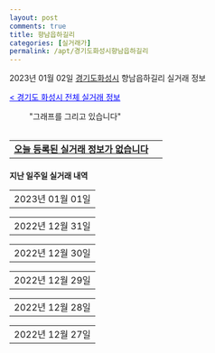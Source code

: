 ```yaml
---
layout: post
comments: true
title: 향남읍하길리
categories: [실거래가]
permalink: /apt/경기도화성시향남읍하길리
---
```


2023년 01월 02일 <a href="/apt/경기도화성시">경기도화성시</a> 향남읍하길리 실거래 정보

<a style="color: blue;" href="/apt/경기도화성시">< 경기도 화성시 전체 실거래 정보</a>

<script type="text/javascript">
  google.charts.load('current', {'packages':['corechart']});
  google.charts.setOnLoadCallback(drawChart);

  function drawChart() {
    var data = google.visualization.arrayToDataTable([['거래일', '매매', '전월세', '전매'], ['21-01', 0, 6, 0], ['21-02', 0, 1, 0], ['21-03', 0, 1, 0], ['21-04', 0, 1, 0], ['21-05', 0, 1, 0], ['21-06', 0, 1, 0], ['21-07', 0, 6, 0], ['21-08', 4, 15, 0], ['21-09', 0, 11, 0], ['21-10', 0, 1, 0], ['21-11', 0, 2, 0], ['21-12', 0, 10, 0], ['22-01', 1, 140, 0], ['22-02', 1, 110, 0], ['22-03', 0, 152, 0], ['22-04', 4, 174, 0], ['22-05', 5, 148, 0], ['22-06', 0, 153, 0], ['22-07', 0, 237, 0], ['22-08', 0, 308, 0], ['22-09', 0, 372, 0], ['22-10', 1, 308, 0], ['22-11', 1, 319, 0], ['22-12', 0, 324, 0]]);

    var options = {
      title: '최근 1년간 유형별 거래량 추이',
      legend: { position: 'bottom' }
    };

    setTimeout(function() {
        var chart = new google.visualization.LineChart(document.getElementById('columnchart_material'));
        chart.draw(data, (options));
        document.getElementById('loading').style.display = 'none';
    }, 200);

  }
</script>


<div id="loading" style="z-index:20; display: block; margin-left: 35px">"그래프를 그리고 있습니다"</div>
<div id="columnchart_material" style="width: 95%; margin-left: -35px; display: block"></div>
<!--<div style="width: 95%; margin-left: -35px; display: block">
      <script async src="https://pagead2.googlesyndication.com/pagead/js/adsbygoogle.js?client=ca-pub-3485438051770037"
          crossorigin="anonymous"></script>
      <ins class="adsbygoogle"
          style="display:block"
          data-ad-format="fluid"
          data-ad-layout-key="-fb+5w+4e-db+86"
          data-ad-client="ca-pub-3485438051770037"
          data-ad-slot="1827090281"></ins>
      <script>
          (adsbygoogle = window.adsbygoogle || []).push({});
      </script>
</div>-->
<br>
<table>
  <tr>
    <td colspan="4" style="font-weight: bold;"><a href="/apt/경기도화성시향남읍하길리">오늘 등록된 실거래 정보가 없습니다</a> &nbsp;&nbsp;&nbsp; <a style="color: blue; font-size: smaller;" href="/apt/경기도화성시향남읍하길리"></a></td>
  </tr>
    
</table>
    
<div style="margin-top: 20px; margin-bottom: 13px"><b>지난 일주일 실거래 내역</b></div>

  <table style="width: 100%; margin-bottom: 1px">
      <tr class="header">
        <td>2023년 01월 01일</td>
      </tr>
      <tr class="child" style="display: none">
        <td>
            
        <table>
          <tr>
            <td colspan="4" style="font-weight: bold;"><a href="https://search.naver.com/search.naver?query=실거래정보없음">실거래정보없음</a> &nbsp;&nbsp;&nbsp; <a style="color: blue; font-size: smaller;" href="/apt/{real_region}향남읍하길리{name_without_space}"></a></td>            
          </tr>

        </table>
    
        </td>
      </tr>
  </table>
    
  <table style="width: 100%; margin-bottom: 1px">
      <tr class="header">
        <td>2022년 12월 31일</td>
      </tr>
      <tr class="child" style="display: none">
        <td>
            
        <table>
          <tr>
            <td colspan="4" style="font-weight: bold;"><a href="https://search.naver.com/search.naver?query=모아미래도에듀파크서봉마을4단지">모아미래도에듀파크서봉마을4단지</a> &nbsp;&nbsp;&nbsp; <a style="color: blue; font-size: smaller;" href="/apt/경기도화성시향남읍하길리모아미래도에듀파크서봉마을4단지">면적별 최고가 ></a></td>            
          </tr>

          <tr>
            <td><a style="color: darkgreen">전세</a></td>
            <td>20층</td>
            <td>84.9915㎡</td>
            <td>계약일 2022-12-29</td>
          </tr>
          <tr>
            <td colspan="4">15,602</td>
          </tr>
    
        </table>
        <table style="margin-top: 5px">
          <tr>
            <td colspan="4" style="font-weight: bold;"><a href="https://search.naver.com/search.naver?query=서봉마을사랑으로부영6단지">서봉마을사랑으로부영6단지</a> &nbsp;&nbsp;&nbsp; <a style="color: blue; font-size: smaller;" href="/apt/경기도화성시향남읍하길리서봉마을사랑으로부영6단지">면적별 최고가 ></a></td>            
          </tr>
    
          <tr>
            <td><a style="color: darkgreen">전세</a></td>
            <td>12층</td>
            <td>60.3768㎡</td>
            <td>계약일 2022-12-30</td>
          </tr>
          <tr>
            <td colspan="4">16,202</td>
          </tr>
    
          <tr>
            <td><a style="color: darkgreen">전세</a></td>
            <td>12층</td>
            <td>84.9933㎡</td>
            <td>계약일 2022-12-30</td>
          </tr>
          <tr>
            <td colspan="4">20,640</td>
          </tr>
    
          <tr>
            <td><a style="color: darkgreen">전세</a></td>
            <td>5층</td>
            <td>60.3768㎡</td>
            <td>계약일 2022-12-30</td>
          </tr>
          <tr>
            <td colspan="4">16,202</td>
          </tr>
    
          <tr>
            <td><a style="color: darkgreen">전세</a></td>
            <td>1층</td>
            <td>84.6553㎡</td>
            <td>계약일 2022-12-30</td>
          </tr>
          <tr>
            <td colspan="4">20,640</td>
          </tr>
    
          <tr>
            <td><a style="color: darkgreen">전세</a></td>
            <td>28층</td>
            <td>84.9933㎡</td>
            <td>계약일 2022-12-30</td>
          </tr>
          <tr>
            <td colspan="4">20,640</td>
          </tr>
    
          <tr>
            <td><a style="color: darkgreen">전세</a></td>
            <td>4층</td>
            <td>60.3768㎡</td>
            <td>계약일 2022-12-30</td>
          </tr>
          <tr>
            <td colspan="4">16,202</td>
          </tr>
    
          <tr>
            <td><a style="color: darkgreen">전세</a></td>
            <td>10층</td>
            <td>84.9933㎡</td>
            <td>계약일 2022-12-30</td>
          </tr>
          <tr>
            <td colspan="4">20,640</td>
          </tr>
    
        </table>
        <table style="margin-top: 5px">
          <tr>
            <td colspan="4" style="font-weight: bold;"><a href="https://search.naver.com/search.naver?query=오색마을사랑으로부영10단지">오색마을사랑으로부영10단지</a> &nbsp;&nbsp;&nbsp; <a style="color: blue; font-size: smaller;" href="/apt/경기도화성시향남읍하길리오색마을사랑으로부영10단지">면적별 최고가 ></a></td>            
          </tr>
    
          <tr>
            <td><a style="color: darkgreen">전세</a></td>
            <td>12층</td>
            <td>84.9933㎡</td>
            <td>계약일 2022-12-06</td>
          </tr>
          <tr>
            <td colspan="4">17,300</td>
          </tr>
    
        </table>
        <table style="margin-top: 5px">
          <tr>
            <td colspan="4" style="font-weight: bold;"><a href="https://search.naver.com/search.naver?query=오색마을사랑으로부영9단지">오색마을사랑으로부영9단지</a> &nbsp;&nbsp;&nbsp; <a style="color: blue; font-size: smaller;" href="/apt/경기도화성시향남읍하길리오색마을사랑으로부영9단지">면적별 최고가 ></a></td>            
          </tr>
    
          <tr>
            <td><a style="color: darkgreen">전세</a></td>
            <td>24층</td>
            <td>84.9933㎡</td>
            <td>계약일 2022-12-30</td>
          </tr>
          <tr>
            <td colspan="4">16,566</td>
          </tr>
    
          <tr>
            <td><a style="color: darkgreen">전세</a></td>
            <td>14층</td>
            <td>84.9933㎡</td>
            <td>계약일 2022-12-30</td>
          </tr>
          <tr>
            <td colspan="4">17,300</td>
          </tr>
    
        </table>
        <table style="margin-top: 5px">
          <tr>
            <td colspan="4" style="font-weight: bold;"><a href="https://search.naver.com/search.naver?query=화성향남서봉마을사랑으로부영7단지">화성향남서봉마을사랑으로부영7단지</a> &nbsp;&nbsp;&nbsp; <a style="color: blue; font-size: smaller;" href="/apt/경기도화성시향남읍하길리화성향남서봉마을사랑으로부영7단지">면적별 최고가 ></a></td>            
          </tr>
    
          <tr>
            <td><a style="color: darkgreen">전세</a></td>
            <td>12층</td>
            <td>84.5413㎡</td>
            <td>계약일 2022-12-27</td>
          </tr>
          <tr>
            <td colspan="4">20,015</td>
          </tr>
    
        </table>
    
        </td>
      </tr>
  </table>
    
  <table style="width: 100%; margin-bottom: 1px">
      <tr class="header">
        <td>2022년 12월 30일</td>
      </tr>
      <tr class="child" style="display: none">
        <td>
            
        <table>
          <tr>
            <td colspan="4" style="font-weight: bold;"><a href="https://search.naver.com/search.naver?query=서봉마을사랑으로부영6단지">서봉마을사랑으로부영6단지</a> &nbsp;&nbsp;&nbsp; <a style="color: blue; font-size: smaller;" href="/apt/경기도화성시향남읍하길리서봉마을사랑으로부영6단지">면적별 최고가 ></a></td>            
          </tr>

          <tr>
            <td><a style="color: darkgreen">전세</a></td>
            <td>20층</td>
            <td>84.9933㎡</td>
            <td>계약일 2022-12-25</td>
          </tr>
          <tr>
            <td colspan="4">20,640</td>
          </tr>
    
          <tr>
            <td><a style="color: darkgreen">전세</a></td>
            <td>19층</td>
            <td>84.9933㎡</td>
            <td>계약일 2022-12-29</td>
          </tr>
          <tr>
            <td colspan="4">20,640</td>
          </tr>
    
          <tr>
            <td><a style="color: darkgreen">전세</a></td>
            <td>15층</td>
            <td>84.9933㎡</td>
            <td>계약일 2022-12-29</td>
          </tr>
          <tr>
            <td colspan="4">20,640</td>
          </tr>
    
          <tr>
            <td><a style="color: darkgreen">전세</a></td>
            <td>20층</td>
            <td>84.9933㎡</td>
            <td>계약일 2022-12-29</td>
          </tr>
          <tr>
            <td colspan="4">20,640</td>
          </tr>
    
          <tr>
            <td><a style="color: darkgreen">전세</a></td>
            <td>12층</td>
            <td>84.6553㎡</td>
            <td>계약일 2022-12-29</td>
          </tr>
          <tr>
            <td colspan="4">20,640</td>
          </tr>
    
          <tr>
            <td><a style="color: darkgreen">전세</a></td>
            <td>7층</td>
            <td>84.9933㎡</td>
            <td>계약일 2022-12-29</td>
          </tr>
          <tr>
            <td colspan="4">20,640</td>
          </tr>
    
          <tr>
            <td><a style="color: darkgreen">전세</a></td>
            <td>12층</td>
            <td>84.9933㎡</td>
            <td>계약일 2022-12-29</td>
          </tr>
          <tr>
            <td colspan="4">20,640</td>
          </tr>
    
        </table>
        <table style="margin-top: 5px">
          <tr>
            <td colspan="4" style="font-weight: bold;"><a href="https://search.naver.com/search.naver?query=오색마을사랑으로부영10단지">오색마을사랑으로부영10단지</a> &nbsp;&nbsp;&nbsp; <a style="color: blue; font-size: smaller;" href="/apt/경기도화성시향남읍하길리오색마을사랑으로부영10단지">면적별 최고가 ></a></td>            
          </tr>
    
          <tr>
            <td><a style="color: darkgreen">전세</a></td>
            <td>8층</td>
            <td>84.9933㎡</td>
            <td>계약일 2022-12-29</td>
          </tr>
          <tr>
            <td colspan="4">16,566</td>
          </tr>
    
          <tr>
            <td><a style="color: darkgreen">전세</a></td>
            <td>21층</td>
            <td>84.9933㎡</td>
            <td>계약일 2022-12-29</td>
          </tr>
          <tr>
            <td colspan="4">17,300</td>
          </tr>
    
        </table>
        <table style="margin-top: 5px">
          <tr>
            <td colspan="4" style="font-weight: bold;"><a href="https://search.naver.com/search.naver?query=오색마을사랑으로부영11단지">오색마을사랑으로부영11단지</a> &nbsp;&nbsp;&nbsp; <a style="color: blue; font-size: smaller;" href="/apt/경기도화성시향남읍하길리오색마을사랑으로부영11단지">면적별 최고가 ></a></td>            
          </tr>
    
          <tr>
            <td><a style="color: darkgreen">전세</a></td>
            <td>12층</td>
            <td>84.675㎡</td>
            <td>계약일 2022-12-29</td>
          </tr>
          <tr>
            <td colspan="4">16,238</td>
          </tr>
    
          <tr>
            <td><a style="color: darkgreen">전세</a></td>
            <td>21층</td>
            <td>84.9933㎡</td>
            <td>계약일 2022-12-29</td>
          </tr>
          <tr>
            <td colspan="4">17,300</td>
          </tr>
    
        </table>
        <table style="margin-top: 5px">
          <tr>
            <td colspan="4" style="font-weight: bold;"><a href="https://search.naver.com/search.naver?query=오색마을사랑으로부영9단지">오색마을사랑으로부영9단지</a> &nbsp;&nbsp;&nbsp; <a style="color: blue; font-size: smaller;" href="/apt/경기도화성시향남읍하길리오색마을사랑으로부영9단지">면적별 최고가 ></a></td>            
          </tr>
    
          <tr>
            <td><a style="color: darkgreen">전세</a></td>
            <td>19층</td>
            <td>84.9933㎡</td>
            <td>계약일 2022-12-29</td>
          </tr>
          <tr>
            <td colspan="4">16,566</td>
          </tr>
    
          <tr>
            <td><a style="color: darkgreen">전세</a></td>
            <td>16층</td>
            <td>84.9933㎡</td>
            <td>계약일 2022-12-29</td>
          </tr>
          <tr>
            <td colspan="4">17,300</td>
          </tr>
    
          <tr>
            <td><a style="color: darkgreen">전세</a></td>
            <td>12층</td>
            <td>84.9933㎡</td>
            <td>계약일 2022-12-29</td>
          </tr>
          <tr>
            <td colspan="4">16,238</td>
          </tr>
    
        </table>
        <table style="margin-top: 5px">
          <tr>
            <td colspan="4" style="font-weight: bold;"><a href="https://search.naver.com/search.naver?query=화성향남서봉마을사랑으로부영7단지">화성향남서봉마을사랑으로부영7단지</a> &nbsp;&nbsp;&nbsp; <a style="color: blue; font-size: smaller;" href="/apt/경기도화성시향남읍하길리화성향남서봉마을사랑으로부영7단지">면적별 최고가 ></a></td>            
          </tr>
    
          <tr>
            <td><a style="color: darkgreen">전세</a></td>
            <td>2층</td>
            <td>60.3768㎡</td>
            <td>계약일 2022-12-27</td>
          </tr>
          <tr>
            <td colspan="4">15,773</td>
          </tr>
    
          <tr>
            <td><a style="color: darkgreen">전세</a></td>
            <td>28층</td>
            <td>84.5413㎡</td>
            <td>계약일 2022-12-29</td>
          </tr>
          <tr>
            <td colspan="4">20,015</td>
          </tr>
    
          <tr>
            <td><a style="color: darkgreen">전세</a></td>
            <td>11층</td>
            <td>84.52㎡</td>
            <td>계약일 2022-12-29</td>
          </tr>
          <tr>
            <td colspan="4">20,015</td>
          </tr>
    
          <tr>
            <td><a style="color: darkgreen">전세</a></td>
            <td>12층</td>
            <td>60.3768㎡</td>
            <td>계약일 2022-12-29</td>
          </tr>
          <tr>
            <td colspan="4">15,773</td>
          </tr>
    
        </table>
    
        </td>
      </tr>
  </table>
    
  <table style="width: 100%; margin-bottom: 1px">
      <tr class="header">
        <td>2022년 12월 29일</td>
      </tr>
      <tr class="child" style="display: none">
        <td>
            
        <table>
          <tr>
            <td colspan="4" style="font-weight: bold;"><a href="https://search.naver.com/search.naver?query=서봉마을2단지">서봉마을2단지</a> &nbsp;&nbsp;&nbsp; <a style="color: blue; font-size: smaller;" href="/apt/경기도화성시향남읍하길리서봉마을2단지">면적별 최고가 ></a></td>            
          </tr>

          <tr>
            <td><a style="color: darkgoldenrod">월세</a></td>
            <td>12층</td>
            <td>51.57㎡</td>
            <td>계약일 2022-12-28</td>
          </tr>
          <tr>
            <td colspan="4">17 (5,122)</td>
          </tr>
    
        </table>
        <table style="margin-top: 5px">
          <tr>
            <td colspan="4" style="font-weight: bold;"><a href="https://search.naver.com/search.naver?query=서봉마을모아엘가">서봉마을모아엘가</a> &nbsp;&nbsp;&nbsp; <a style="color: blue; font-size: smaller;" href="/apt/경기도화성시향남읍하길리서봉마을모아엘가">면적별 최고가 ></a></td>            
          </tr>
    
          <tr>
            <td><a style="color: darkgreen">전세</a></td>
            <td>18층</td>
            <td>84.9837㎡</td>
            <td>계약일 2022-12-27</td>
          </tr>
          <tr>
            <td colspan="4">30,000</td>
          </tr>
    
        </table>
        <table style="margin-top: 5px">
          <tr>
            <td colspan="4" style="font-weight: bold;"><a href="https://search.naver.com/search.naver?query=서봉마을사랑으로부영6단지">서봉마을사랑으로부영6단지</a> &nbsp;&nbsp;&nbsp; <a style="color: blue; font-size: smaller;" href="/apt/경기도화성시향남읍하길리서봉마을사랑으로부영6단지">면적별 최고가 ></a></td>            
          </tr>
    
          <tr>
            <td><a style="color: darkgreen">전세</a></td>
            <td>2층</td>
            <td>84.9671㎡</td>
            <td>계약일 2022-12-26</td>
          </tr>
          <tr>
            <td colspan="4">20,640</td>
          </tr>
    
          <tr>
            <td><a style="color: darkgreen">전세</a></td>
            <td>15층</td>
            <td>60.3768㎡</td>
            <td>계약일 2022-12-28</td>
          </tr>
          <tr>
            <td colspan="4">16,202</td>
          </tr>
    
          <tr>
            <td><a style="color: darkgreen">전세</a></td>
            <td>2층</td>
            <td>60.3768㎡</td>
            <td>계약일 2022-12-28</td>
          </tr>
          <tr>
            <td colspan="4">16,202</td>
          </tr>
    
          <tr>
            <td><a style="color: darkgreen">전세</a></td>
            <td>19층</td>
            <td>84.9671㎡</td>
            <td>계약일 2022-12-28</td>
          </tr>
          <tr>
            <td colspan="4">20,640</td>
          </tr>
    
        </table>
        <table style="margin-top: 5px">
          <tr>
            <td colspan="4" style="font-weight: bold;"><a href="https://search.naver.com/search.naver?query=오색마을사랑으로부영10단지">오색마을사랑으로부영10단지</a> &nbsp;&nbsp;&nbsp; <a style="color: blue; font-size: smaller;" href="/apt/경기도화성시향남읍하길리오색마을사랑으로부영10단지">면적별 최고가 ></a></td>            
          </tr>
    
          <tr>
            <td><a style="color: darkgoldenrod">월세</a></td>
            <td>23층</td>
            <td>84.9515㎡</td>
            <td>계약일 2022-12-28</td>
          </tr>
          <tr>
            <td colspan="4">28 (9,843)</td>
          </tr>
    
          <tr>
            <td><a style="color: darkgreen">전세</a></td>
            <td>8층</td>
            <td>84.9933㎡</td>
            <td>계약일 2022-12-28</td>
          </tr>
          <tr>
            <td colspan="4">16,566</td>
          </tr>
    
        </table>
        <table style="margin-top: 5px">
          <tr>
            <td colspan="4" style="font-weight: bold;"><a href="https://search.naver.com/search.naver?query=오색마을사랑으로부영11단지">오색마을사랑으로부영11단지</a> &nbsp;&nbsp;&nbsp; <a style="color: blue; font-size: smaller;" href="/apt/경기도화성시향남읍하길리오색마을사랑으로부영11단지">면적별 최고가 ></a></td>            
          </tr>
    
          <tr>
            <td><a style="color: darkgreen">전세</a></td>
            <td>23층</td>
            <td>84.9515㎡</td>
            <td>계약일 2022-12-21</td>
          </tr>
          <tr>
            <td colspan="4">16,238</td>
          </tr>
    
        </table>
        <table style="margin-top: 5px">
          <tr>
            <td colspan="4" style="font-weight: bold;"><a href="https://search.naver.com/search.naver?query=오색마을사랑으로부영9단지">오색마을사랑으로부영9단지</a> &nbsp;&nbsp;&nbsp; <a style="color: blue; font-size: smaller;" href="/apt/경기도화성시향남읍하길리오색마을사랑으로부영9단지">면적별 최고가 ></a></td>            
          </tr>
    
          <tr>
            <td><a style="color: darkgreen">전세</a></td>
            <td>18층</td>
            <td>84.9515㎡</td>
            <td>계약일 2022-12-28</td>
          </tr>
          <tr>
            <td colspan="4">16,238</td>
          </tr>
    
          <tr>
            <td><a style="color: darkgreen">전세</a></td>
            <td>10층</td>
            <td>84.9933㎡</td>
            <td>계약일 2022-12-28</td>
          </tr>
          <tr>
            <td colspan="4">16,566</td>
          </tr>
    
          <tr>
            <td><a style="color: darkgreen">전세</a></td>
            <td>2층</td>
            <td>84.9933㎡</td>
            <td>계약일 2022-12-28</td>
          </tr>
          <tr>
            <td colspan="4">16,566</td>
          </tr>
    
        </table>
        <table style="margin-top: 5px">
          <tr>
            <td colspan="4" style="font-weight: bold;"><a href="https://search.naver.com/search.naver?query=화성향남서봉마을사랑으로부영3단지">화성향남서봉마을사랑으로부영3단지</a> &nbsp;&nbsp;&nbsp; <a style="color: blue; font-size: smaller;" href="/apt/경기도화성시향남읍하길리화성향남서봉마을사랑으로부영3단지">면적별 최고가 ></a></td>            
          </tr>
    
          <tr>
            <td><a style="color: darkgreen">전세</a></td>
            <td>18층</td>
            <td>84.9933㎡</td>
            <td>계약일 2022-12-28</td>
          </tr>
          <tr>
            <td colspan="4">17,115</td>
          </tr>
    
        </table>
        <table style="margin-top: 5px">
          <tr>
            <td colspan="4" style="font-weight: bold;"><a href="https://search.naver.com/search.naver?query=화성향남서봉마을사랑으로부영7단지">화성향남서봉마을사랑으로부영7단지</a> &nbsp;&nbsp;&nbsp; <a style="color: blue; font-size: smaller;" href="/apt/경기도화성시향남읍하길리화성향남서봉마을사랑으로부영7단지">면적별 최고가 ></a></td>            
          </tr>
    
          <tr>
            <td><a style="color: darkgreen">전세</a></td>
            <td>8층</td>
            <td>84.52㎡</td>
            <td>계약일 2022-12-28</td>
          </tr>
          <tr>
            <td colspan="4">20,015</td>
          </tr>
    
        </table>
    
        </td>
      </tr>
  </table>
    
  <table style="width: 100%; margin-bottom: 1px">
      <tr class="header">
        <td>2022년 12월 28일</td>
      </tr>
      <tr class="child" style="display: none">
        <td>
            
        <table>
          <tr>
            <td colspan="4" style="font-weight: bold;"><a href="https://search.naver.com/search.naver?query=서봉마을사랑으로부영6단지">서봉마을사랑으로부영6단지</a> &nbsp;&nbsp;&nbsp; <a style="color: blue; font-size: smaller;" href="/apt/경기도화성시향남읍하길리서봉마을사랑으로부영6단지">면적별 최고가 ></a></td>            
          </tr>

          <tr>
            <td><a style="color: darkgoldenrod">월세</a></td>
            <td>17층</td>
            <td>84.9933㎡</td>
            <td>계약일 2022-12-21</td>
          </tr>
          <tr>
            <td colspan="4">12 (17,647)</td>
          </tr>
    
          <tr>
            <td><a style="color: darkgoldenrod">월세</a></td>
            <td>23층</td>
            <td>84.6553㎡</td>
            <td>계약일 2022-12-27</td>
          </tr>
          <tr>
            <td colspan="4">12 (17,647)</td>
          </tr>
    
          <tr>
            <td><a style="color: darkgreen">전세</a></td>
            <td>17층</td>
            <td>84.6553㎡</td>
            <td>계약일 2022-12-27</td>
          </tr>
          <tr>
            <td colspan="4">20,640</td>
          </tr>
    
          <tr>
            <td><a style="color: darkgreen">전세</a></td>
            <td>28층</td>
            <td>84.9933㎡</td>
            <td>계약일 2022-12-27</td>
          </tr>
          <tr>
            <td colspan="4">20,640</td>
          </tr>
    
          <tr>
            <td><a style="color: darkgreen">전세</a></td>
            <td>18층</td>
            <td>60.3768㎡</td>
            <td>계약일 2022-12-27</td>
          </tr>
          <tr>
            <td colspan="4">16,202</td>
          </tr>
    
          <tr>
            <td><a style="color: darkgreen">전세</a></td>
            <td>19층</td>
            <td>84.9933㎡</td>
            <td>계약일 2022-12-27</td>
          </tr>
          <tr>
            <td colspan="4">20,640</td>
          </tr>
    
        </table>
        <table style="margin-top: 5px">
          <tr>
            <td colspan="4" style="font-weight: bold;"><a href="https://search.naver.com/search.naver?query=오색마을사랑으로부영11단지">오색마을사랑으로부영11단지</a> &nbsp;&nbsp;&nbsp; <a style="color: blue; font-size: smaller;" href="/apt/경기도화성시향남읍하길리오색마을사랑으로부영11단지">면적별 최고가 ></a></td>            
          </tr>
    
          <tr>
            <td><a style="color: darkgreen">전세</a></td>
            <td>17층</td>
            <td>84.9933㎡</td>
            <td>계약일 2022-12-27</td>
          </tr>
          <tr>
            <td colspan="4">17,300</td>
          </tr>
    
        </table>
        <table style="margin-top: 5px">
          <tr>
            <td colspan="4" style="font-weight: bold;"><a href="https://search.naver.com/search.naver?query=오색마을사랑으로부영9단지">오색마을사랑으로부영9단지</a> &nbsp;&nbsp;&nbsp; <a style="color: blue; font-size: smaller;" href="/apt/경기도화성시향남읍하길리오색마을사랑으로부영9단지">면적별 최고가 ></a></td>            
          </tr>
    
          <tr>
            <td><a style="color: darkgreen">전세</a></td>
            <td>12층</td>
            <td>84.9933㎡</td>
            <td>계약일 2022-12-27</td>
          </tr>
          <tr>
            <td colspan="4">17,300</td>
          </tr>
    
          <tr>
            <td><a style="color: darkgreen">전세</a></td>
            <td>13층</td>
            <td>84.9933㎡</td>
            <td>계약일 2022-12-27</td>
          </tr>
          <tr>
            <td colspan="4">16,566</td>
          </tr>
    
        </table>
        <table style="margin-top: 5px">
          <tr>
            <td colspan="4" style="font-weight: bold;"><a href="https://search.naver.com/search.naver?query=화성향남서봉마을사랑으로부영3단지">화성향남서봉마을사랑으로부영3단지</a> &nbsp;&nbsp;&nbsp; <a style="color: blue; font-size: smaller;" href="/apt/경기도화성시향남읍하길리화성향남서봉마을사랑으로부영3단지">면적별 최고가 ></a></td>            
          </tr>
    
          <tr>
            <td><a style="color: darkgreen">전세</a></td>
            <td>4층</td>
            <td>84.9515㎡</td>
            <td>계약일 2022-12-27</td>
          </tr>
          <tr>
            <td colspan="4">18,423</td>
          </tr>
    
          <tr>
            <td><a style="color: darkgreen">전세</a></td>
            <td>16층</td>
            <td>84.675㎡</td>
            <td>계약일 2022-12-27</td>
          </tr>
          <tr>
            <td colspan="4">17,115</td>
          </tr>
    
        </table>
        <table style="margin-top: 5px">
          <tr>
            <td colspan="4" style="font-weight: bold;"><a href="https://search.naver.com/search.naver?query=화성향남서봉마을사랑으로부영7단지">화성향남서봉마을사랑으로부영7단지</a> &nbsp;&nbsp;&nbsp; <a style="color: blue; font-size: smaller;" href="/apt/경기도화성시향남읍하길리화성향남서봉마을사랑으로부영7단지">면적별 최고가 ></a></td>            
          </tr>
    
          <tr>
            <td><a style="color: darkgreen">전세</a></td>
            <td>16층</td>
            <td>60.3768㎡</td>
            <td>계약일 2022-12-27</td>
          </tr>
          <tr>
            <td colspan="4">15,773</td>
          </tr>
    
          <tr>
            <td><a style="color: darkgreen">전세</a></td>
            <td>5층</td>
            <td>84.52㎡</td>
            <td>계약일 2022-12-27</td>
          </tr>
          <tr>
            <td colspan="4">20,015</td>
          </tr>
    
          <tr>
            <td><a style="color: darkgreen">전세</a></td>
            <td>19층</td>
            <td>84.5413㎡</td>
            <td>계약일 2022-12-27</td>
          </tr>
          <tr>
            <td colspan="4">20,015</td>
          </tr>
    
        </table>
    
        </td>
      </tr>
  </table>
    
  <table style="width: 100%; margin-bottom: 1px">
      <tr class="header">
        <td>2022년 12월 27일</td>
      </tr>
      <tr class="child" style="display: none">
        <td>
            
        <table>
          <tr>
            <td colspan="4" style="font-weight: bold;"><a href="https://search.naver.com/search.naver?query=서봉마을사랑으로부영6단지">서봉마을사랑으로부영6단지</a> &nbsp;&nbsp;&nbsp; <a style="color: blue; font-size: smaller;" href="/apt/경기도화성시향남읍하길리서봉마을사랑으로부영6단지">면적별 최고가 ></a></td>            
          </tr>

          <tr>
            <td><a style="color: darkgreen">전세</a></td>
            <td>4층</td>
            <td>60.3768㎡</td>
            <td>계약일 2022-12-12</td>
          </tr>
          <tr>
            <td colspan="4">16,202</td>
          </tr>
    
          <tr>
            <td><a style="color: darkgreen">전세</a></td>
            <td>18층</td>
            <td>84.9933㎡</td>
            <td>계약일 2022-12-24</td>
          </tr>
          <tr>
            <td colspan="4">20,640</td>
          </tr>
    
          <tr>
            <td><a style="color: darkgreen">전세</a></td>
            <td>9층</td>
            <td>84.9933㎡</td>
            <td>계약일 2022-12-26</td>
          </tr>
          <tr>
            <td colspan="4">20,640</td>
          </tr>
    
          <tr>
            <td><a style="color: darkgreen">전세</a></td>
            <td>13층</td>
            <td>60.3768㎡</td>
            <td>계약일 2022-12-26</td>
          </tr>
          <tr>
            <td colspan="4">16,202</td>
          </tr>
    
          <tr>
            <td><a style="color: darkgreen">전세</a></td>
            <td>26층</td>
            <td>84.9671㎡</td>
            <td>계약일 2022-12-26</td>
          </tr>
          <tr>
            <td colspan="4">20,640</td>
          </tr>
    
          <tr>
            <td><a style="color: darkgreen">전세</a></td>
            <td>10층</td>
            <td>84.9933㎡</td>
            <td>계약일 2022-12-26</td>
          </tr>
          <tr>
            <td colspan="4">20,640</td>
          </tr>
    
        </table>
        <table style="margin-top: 5px">
          <tr>
            <td colspan="4" style="font-weight: bold;"><a href="https://search.naver.com/search.naver?query=엘에이치서봉마을20단지">엘에이치서봉마을20단지</a> &nbsp;&nbsp;&nbsp; <a style="color: blue; font-size: smaller;" href="/apt/경기도화성시향남읍하길리엘에이치서봉마을20단지">면적별 최고가 ></a></td>            
          </tr>
    
          <tr>
            <td><a style="color: darkgoldenrod">월세</a></td>
            <td>8층</td>
            <td>16.06㎡</td>
            <td>계약일 2022-12-25</td>
          </tr>
          <tr>
            <td colspan="4">6 (2,280)</td>
          </tr>
    
        </table>
        <table style="margin-top: 5px">
          <tr>
            <td colspan="4" style="font-weight: bold;"><a href="https://search.naver.com/search.naver?query=오색마을사랑으로부영10단지">오색마을사랑으로부영10단지</a> &nbsp;&nbsp;&nbsp; <a style="color: blue; font-size: smaller;" href="/apt/경기도화성시향남읍하길리오색마을사랑으로부영10단지">면적별 최고가 ></a></td>            
          </tr>
    
          <tr>
            <td><a style="color: darkgoldenrod">월세</a></td>
            <td>6층</td>
            <td>84.9933㎡</td>
            <td>계약일 2022-12-26</td>
          </tr>
          <tr>
            <td colspan="4">29 (10,300)</td>
          </tr>
    
          <tr>
            <td><a style="color: darkgreen">전세</a></td>
            <td>12층</td>
            <td>84.9933㎡</td>
            <td>계약일 2022-12-24</td>
          </tr>
          <tr>
            <td colspan="4">16,238</td>
          </tr>
    
          <tr>
            <td><a style="color: darkgreen">전세</a></td>
            <td>17층</td>
            <td>84.9933㎡</td>
            <td>계약일 2022-12-26</td>
          </tr>
          <tr>
            <td colspan="4">16,238</td>
          </tr>
    
        </table>
        <table style="margin-top: 5px">
          <tr>
            <td colspan="4" style="font-weight: bold;"><a href="https://search.naver.com/search.naver?query=오색마을사랑으로부영11단지">오색마을사랑으로부영11단지</a> &nbsp;&nbsp;&nbsp; <a style="color: blue; font-size: smaller;" href="/apt/경기도화성시향남읍하길리오색마을사랑으로부영11단지">면적별 최고가 ></a></td>            
          </tr>
    
          <tr>
            <td><a style="color: darkgreen">전세</a></td>
            <td>8층</td>
            <td>84.9933㎡</td>
            <td>계약일 2022-12-11</td>
          </tr>
          <tr>
            <td colspan="4">16,238</td>
          </tr>
    
          <tr>
            <td><a style="color: darkgreen">전세</a></td>
            <td>14층</td>
            <td>84.9933㎡</td>
            <td>계약일 2022-12-26</td>
          </tr>
          <tr>
            <td colspan="4">17,300</td>
          </tr>
    
          <tr>
            <td><a style="color: darkgreen">전세</a></td>
            <td>6층</td>
            <td>84.9933㎡</td>
            <td>계약일 2022-12-26</td>
          </tr>
          <tr>
            <td colspan="4">17,300</td>
          </tr>
    
        </table>
        <table style="margin-top: 5px">
          <tr>
            <td colspan="4" style="font-weight: bold;"><a href="https://search.naver.com/search.naver?query=오색마을사랑으로부영9단지">오색마을사랑으로부영9단지</a> &nbsp;&nbsp;&nbsp; <a style="color: blue; font-size: smaller;" href="/apt/경기도화성시향남읍하길리오색마을사랑으로부영9단지">면적별 최고가 ></a></td>            
          </tr>
    
          <tr>
            <td><a style="color: darkgreen">전세</a></td>
            <td>10층</td>
            <td>84.9933㎡</td>
            <td>계약일 2022-12-26</td>
          </tr>
          <tr>
            <td colspan="4">16,238</td>
          </tr>
    
          <tr>
            <td><a style="color: darkgreen">전세</a></td>
            <td>14층</td>
            <td>84.9933㎡</td>
            <td>계약일 2022-12-26</td>
          </tr>
          <tr>
            <td colspan="4">16,566</td>
          </tr>
    
          <tr>
            <td><a style="color: darkgreen">전세</a></td>
            <td>28층</td>
            <td>84.9933㎡</td>
            <td>계약일 2022-12-26</td>
          </tr>
          <tr>
            <td colspan="4">16,566</td>
          </tr>
    
        </table>
        <table style="margin-top: 5px">
          <tr>
            <td colspan="4" style="font-weight: bold;"><a href="https://search.naver.com/search.naver?query=화성향남서봉마을사랑으로부영3단지">화성향남서봉마을사랑으로부영3단지</a> &nbsp;&nbsp;&nbsp; <a style="color: blue; font-size: smaller;" href="/apt/경기도화성시향남읍하길리화성향남서봉마을사랑으로부영3단지">면적별 최고가 ></a></td>            
          </tr>
    
          <tr>
            <td><a style="color: darkgreen">전세</a></td>
            <td>19층</td>
            <td>84.9933㎡</td>
            <td>계약일 2022-12-26</td>
          </tr>
          <tr>
            <td colspan="4">18,423</td>
          </tr>
    
        </table>
    
        </td>
      </tr>
  </table>
    

